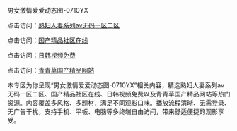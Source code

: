 男女激情爱爱动态图-0710YX

点击访问：<a href="https://heiliaoga6s9v.pages.dev">熟妇人妻系列av无码一区二区</a>

点击访问：<a href="https://heiliaoow5kzm.pages.dev">国产精品社区在线</a>

点击访问：<a href="https://heiliao2dmwwy.pages.dev">日韩视频免费</a>

点击访问：<a href="https://heiliaoll4qsx.pages.dev">青青草国产精品网站</a>

本专区为你呈现“男女激情爱爱动态图-0710YX”相关内容，精选熟妇人妻系列av无码一区二区、国产精品社区在线、日韩视频免费以及青青草国产精品网站等热门资源。内容覆盖多风格、多题材，满足不同观影口味。播放流程清晰、无需登录、无广告干扰，支持手机、平板、电脑等多终端自由访问，带来舒适便捷的观影享受。

<span style="display:none;">[Canonical link](https://github.com/tam20250710/so43)</span>
